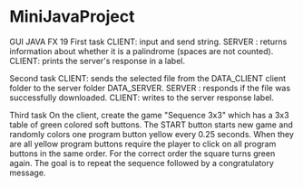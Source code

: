 # MiniJavaProject
GUI JAVA FX 19
First task
CLIENT: input and send string.
SERVER : returns information about whether it is a palindrome (spaces are not counted).
CLIENT: prints the server's response in a label.

Second task
CLIENT: sends the selected file from the DATA_CLIENT client folder to the server folder
DATA_SERVER.
SERVER : responds if the file was successfully downloaded.
CLIENT: writes to the server response label.

Third task
On the client, create the game "Sequence 3x3" which has a 3x3 table of green colored soft buttons. The START button starts
new game and randomly colors one program button yellow every 0.25 seconds. When they are all
yellow program buttons require the player to click on all program buttons in the same order. For the correct order
the square turns green again. The goal is to repeat the sequence followed by a congratulatory message.






